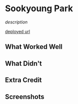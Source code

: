 # Sookyoung Park

*description*

[deployed url](https://sa2soo.onrender.com)

## What Worked Well

## What Didn't

## Extra Credit

## Screenshots
